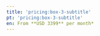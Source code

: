 ```yaml
---
title: 'pricing:box-3-subtitle'
pt: 'pricing:box-3-subtitle'
en: From **USD 3399** per month*
---
```


